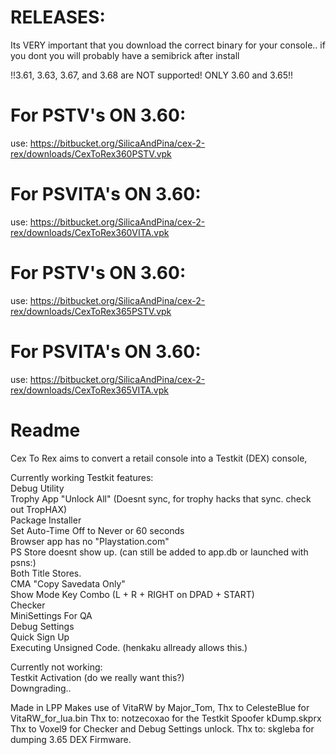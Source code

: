 # RELEASES:
Its VERY important that you download the correct binary for your console.. if you dont you will probably have a semibrick after install

!!3.61, 3.63, 3.67, and 3.68 are NOT supported! ONLY 3.60 and 3.65!!

# For PSTV's ON 3.60: 
use: https://bitbucket.org/SilicaAndPina/cex-2-rex/downloads/CexToRex360PSTV.vpk

# For PSVITA's ON 3.60:
use: https://bitbucket.org/SilicaAndPina/cex-2-rex/downloads/CexToRex360VITA.vpk

# For PSTV's ON 3.60: 
use: https://bitbucket.org/SilicaAndPina/cex-2-rex/downloads/CexToRex365PSTV.vpk

# For PSVITA's ON 3.60:
use: https://bitbucket.org/SilicaAndPina/cex-2-rex/downloads/CexToRex365VITA.vpk

# Readme

Cex To Rex aims to convert a retail console into a Testkit (DEX) console,

Currently working Testkit features:   
Debug Utility  
Trophy App "Unlock All" (Doesnt sync, for trophy hacks that sync. check out TropHAX)    
Package Installer  
Set Auto-Time Off to Never or 60 seconds  
Browser app has no "Playstation.com"  
PS Store doesnt show up. (can still be added to app.db or launched with psns:)  
Both Title Stores.  
CMA "Copy Savedata Only"  
Show Mode Key Combo (L + R + RIGHT on DPAD + START)  
Checker  
MiniSettings For QA  
Debug Settings  
Quick Sign Up  
Executing Unsigned Code. (henkaku allready allows this.)  
  
Currently not working:  
Testkit Activation (do we really want this?)  
Downgrading..  
  
Made in LPP Makes use of VitaRW by Major_Tom, Thx to CelesteBlue for VitaRW_for_lua.bin Thx to: notzecoxao for the Testkit Spoofer kDump.skprx Thx to Voxel9 for Checker and Debug Settings unlock. Thx to: skgleba for dumping 3.65 DEX Firmware.


